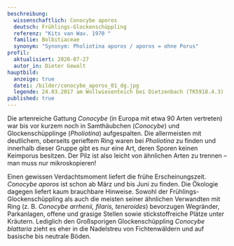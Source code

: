 ```yaml
---
beschreibung:
  wissenschaftlich: Conocybe aporos
  deutsch: Frühlings-Glockenschüppling
  referenz: "Kits van Wav. 1970 "
  familie: Bolbitiaceae
  synonym: "Synonym: Pholiotina aporos / aporos = ohne Porus"
profil:
  aktualisiert: 2020-07-27
  autor_in: Dieter Gewalt
hauptbild:
  anzeige: true
  datei: /bilder/conocybe_aporos_01_dg.jpg
  legende: 24.03.2017 am Wollwiesenteich bei Dietzenbach (TK5918.4.3)
published: true
---
```

Die artenreiche Gattung *Conocybe* (in Europa mit etwa 90 Arten vertreten) war bis vor kurzem noch in Samthäubchen (*Conocybe*) und Glockenschüpplinge (*Pholiotina*) aufgespalten. Die allermeisten mit deutlichem, oberseits gerieftem Ring waren bei *Pholiotina* zu finden und innerhalb dieser Gruppe gibt es nur eine Art, deren Sporen keinen Keimporus besitzen. Der Pilz ist also leicht von ähnlichen Arten zu trennen – man muss nur mikroskopieren!

Einen gewissen Verdachtsmoment liefert die frühe Erscheinungszeit. *Conocybe aporos* ist schon ab März und bis Juni zu finden. Die Ökologie dagegen liefert kaum brauchbare Hinweise. Sowohl der Frühlings-Glockenschüppling als auch die meisten seiner ähnlichen Verwandten mit Ring (z. B. *Conocybe arrhenii, filaris, teneroides*) bevorzugen Wegränder, Parkanlagen, offene und grasige Stellen sowie stickstoffreiche Plätze unter Kräutern. Lediglich den Großsporigen Glockenschüppling *Conocybe blattaria* zieht es eher in die Nadelstreu von Fichtenwäldern und auf basische bis neutrale Böden.